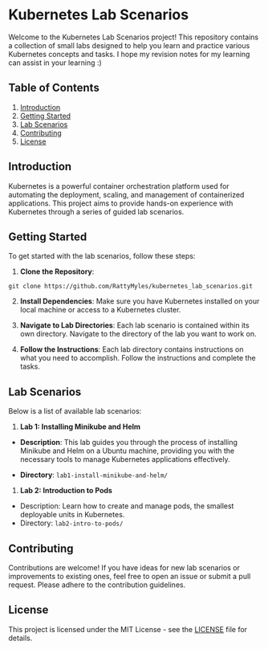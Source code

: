 # Kubernetes Lab Scenarios

Welcome to the Kubernetes Lab Scenarios project! This repository contains a collection of small labs designed to help you learn and practice various Kubernetes concepts and tasks.
I hope my revision notes for my learning can assist in your learning :) 
## Table of Contents

1. [Introduction](#introduction)
2. [Getting Started](#getting-started)
3. [Lab Scenarios](#lab-scenarios)
4. [Contributing](#contributing)
5. [License](#license)

## Introduction

Kubernetes is a powerful container orchestration platform used for automating the deployment, scaling, and management of containerized applications. This project aims to provide hands-on experience with Kubernetes through a series of guided lab scenarios.

## Getting Started

To get started with the lab scenarios, follow these steps:

1. **Clone the Repository**:
```
git clone https://github.com/RattyMyles/kubernetes_lab_scenarios.git
```


2. **Install Dependencies**: 
Make sure you have Kubernetes installed on your local machine or access to a Kubernetes cluster.

3. **Navigate to Lab Directories**: 
Each lab scenario is contained within its own directory. Navigate to the directory of the lab you want to work on.

4. **Follow the Instructions**: 
Each lab directory contains instructions on what you need to accomplish. Follow the instructions and complete the tasks.

## Lab Scenarios

Below is a list of available lab scenarios:

1. **Lab 1: Installing Minikube and Helm**

- **Description**: This lab guides you through the process of installing Minikube and Helm on a Ubuntu machine, providing you with the necessary tools to manage Kubernetes applications effectively.

- **Directory**: `lab1-install-minikube-and-helm/`

1. **Lab 2: Introduction to Pods**
- Description: Learn how to create and manage pods, the smallest deployable units in Kubernetes.
- Directory: `lab2-intro-to-pods/`


## Contributing

Contributions are welcome! If you have ideas for new lab scenarios or improvements to existing ones, feel free to open an issue or submit a pull request. Please adhere to the contribution guidelines.

## License

This project is licensed under the MIT License - see the [LICENSE](LICENSE) file for details.
